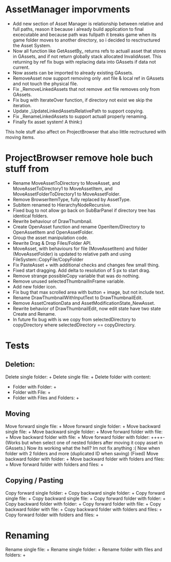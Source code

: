 # AssetManager imporvments

 - Add new section of Asset Manager is relationship between relative and full paths, reason it because i
already build application to final excecutable and because path was fullpath it breaks game when 
its game folder moves to another directory, so i decided to resctructured the Asset System.
- Now all function like GetAssetBy_ returns refs to actuall asset that stores in GAssets, and if not return globally stack allocated InvalidAsset.
This returning by ref fix bugs with replacing data into GAssets if data not current.
- Now assets can be imported to already existing GAssets.
- RemoveAsset now support removing only .ext file & local ref in GAssets and not touch the physical file.
- Fix _RemoveLinkedAssets that not remove .ext file removes only from GAssets.
- Fix bug with IterateOver function, if directory not exist we skip the iteration.
- Update _UpdateLinkedAssetsRelativePath to support copying.
- Fix _RenameLinkedAssets to support actuall properly renaming.
- Finally fix asset system! A think:)

This hole stuff also affect on ProjectBrowser that also little rectructured with moving items.

# ProjectBrowser remove hole buch stuff from
 - Rename MoveAssetToDirectory to MoveAsset, and MoveAssetToDirectory1 to MoveAssetItem, and MoveAssetFolderToDirectory1 to MoveAssetFolder.
 - Remove BrowserItemType, fully replaced by AssetType.
 - SubItem renamed to HierarchyNodeRecursive.
 - Fixed bug to not allow go back on SubBarPanel if directory tree has identical folders.
 - Rewrite behaviour of DrawThumbnail.
 - Create OpenAsset function and rename OpenItem/Directory to OpenAssetItem and OpenAssetFolder.
 - Group the asset manipulation code.
 - Rewrite Drag & Drop Files/Folder API.
 - MoveAsset, with behaviours for file (MoveAssetItem) and folder (MoveAssetFolder) is updated to relative path and using FileSystem::CopyFile/CopyFolder
 - Fix PasteAsset + with additional checks and changes few small thing.
 - Fixed start dragging. Add delta to resolution of 5 px to start drag.
 - Remove strange possibleCopy variable that was do nothing.
 - Remove unused selectedThumbnailInFrame variable.
 - Add new folder icon.
 - Fix bug that max scrolled area with button + image, but not include text.
 - Rename DrawThumbnailWithInputText to DrawThumbnailEdit.
 - Remove AssetCreationData and AssetModificationState_NewAsset.
 - Rewrite behavior of DrawThumbnailEdit, now edit state have two state Create and Rename.
 - In future fix bug with is we copy from selectedDirectory to copyDirectory where selectedDirectory == copyDirectory.   
   
# Tests
   
## Deletion:

Delete single folder:              +
Delete single file:                +
Delete folder with content:
  - Folder with Folder:            +
  - Folder with File:              +
  - Folder with Files and Folders: +

## Moving

Move forward single file:                     +
Move forward single folder:                   +
Move backward single file:                    +
Move backward single folder:                  +
Move forward folder with file:                +
Move backward folder with file:               +
Move forward folder with folder:              ++++- (Works but when select one of nested folders after moving it copy asset in GAssets.) 
                                                  Now its working what the hell? Im not fix anything :( 
                                                  Now when folder with 2 folders and more (duplicated ID when saving) (Fixed)
Move backward folder with folder:             +
Move backward folder with folders and files:  +
Move forward folder with folders and files:   +

## Copying / Pasting

Copy forward single folder:                   +
Copy backward single folder:                  +
Copy forward single file:                     + 
Copy backward single file:                    +
Copy forward folder with folder:              +
Copy backward folder with folder:             +
Copy forward folder with file:                +
Copy backward folder with file:               +
Copy backward folder with folders and files:  +
Copy forward folder with folders and files:   +

# Renaming

Rename single file:                   +
Rename single folder:                 +
Rename folder with files and folders: +
